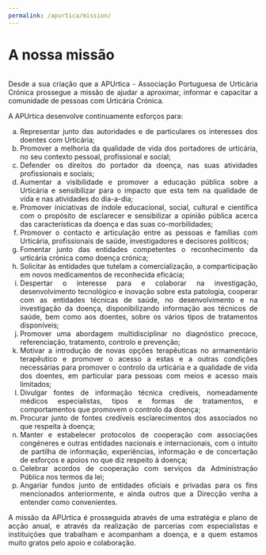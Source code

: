 ```yaml
---
permalink: /apurtica/mission/
---
```

# A nossa missão
<div style="height:0px;"><br></div>

<p><div style="text-align: justify">Desde a sua criação que a APUrtica - Associação Portuguesa de Urticária Crónica prossegue a missão de ajudar a aproximar, informar e capacitar a comunidade de pessoas com Urticária Crónica.</div><p> 

<p><div style="text-align: justify">A APUrtica desenvolve continuamente esforços para:</div><p>

<ol type="a"; style="text-align: justify">
<li>Representar junto das autoridades e de particulares os interesses dos doentes com Urticária;</li>
<li>Promover a melhoria da qualidade de vida dos portadores de urticária, no seu contexto pessoal, profissional e social;</li>
<li>Defender os direitos do portador da doença, nas suas atividades profissionais e sociais;</li>
<li>Aumentar a visibilidade e promover a educação pública sobre a Urticária e sensibilizar para o impacto que esta tem na qualidade de vida e nas atividades do dia-a-dia;</li>
<li>Promover iniciativas de índole educacional, social, cultural e científica com o propósito de esclarecer e sensibilizar a opinião pública acerca das características da doença e das suas co-morbilidades;</li>
<li>Promover o contacto e articulação entre as pessoas e famílias com Urticária, profissionais de saúde, investigadores e decisores políticos;</li>
<li>Fomentar junto das entidades competentes o reconhecimento da urticária crónica como doença crónica;</li>
<li>Solicitar às entidades que tutelam a comercialização, a comparticipação em novos medicamentos de reconhecida eficácia;</li>
<li>Despertar o interesse para e colaborar na investigação, desenvolvimento tecnológico e inovação sobre esta patologia, cooperar com as entidades técnicas de saúde, no desenvolvimento e na investigação da doença, disponibilizando informação aos técnicos de saúde, bem como aos doentes, sobre os vários tipos de tratamentos disponíveis;</li>
<li>Promover uma abordagem multidisciplinar no diagnóstico precoce, referenciação, tratamento, controlo e prevenção;</li>
<li>Motivar a introdução de novas opções terapêuticas no armamentário terapêutico e promover o acesso a estas e a outras condições necessárias para promover o controlo da urticária e a qualidade de vida dos doentes, em particular para pessoas com meios e acesso mais limitados;</li>
<li>Divulgar fontes de informação técnica credíveis, nomeadamente médicos especialistas, tipos e formas de tratamentos, e comportamentos que promovem o controlo da doença;</li>
<li>Procurar junto de fontes credíveis esclarecimentos dos associados no que respeita à doença;</li>
<li>Manter e estabelecer protocolos de cooperação com associações congéneres e outras entidades nacionais e internacionais, com o intuito de partilha de informação, experiências, informação e de concertação de esforços e apoios no que diz respeito à doença;</li>
<li>Celebrar acordos de cooperação com serviços da Administração Pública nos termos da lei;</li>
<li>Angariar fundos junto de entidades oficiais e privadas para os fins mencionados anteriormente, e ainda outros que a Direcção venha a entender como convenientes.</li>
</ol>

<p><div style="text-align: justify">A missão da APUrtica é prosseguida através de uma estratégia e plano de acção anual, e através da realização de parcerias com especialistas e instituições que trabalham e acompanham a doença, e a quem estamos muito gratos pelo apoio e colaboração.</div><p> 
